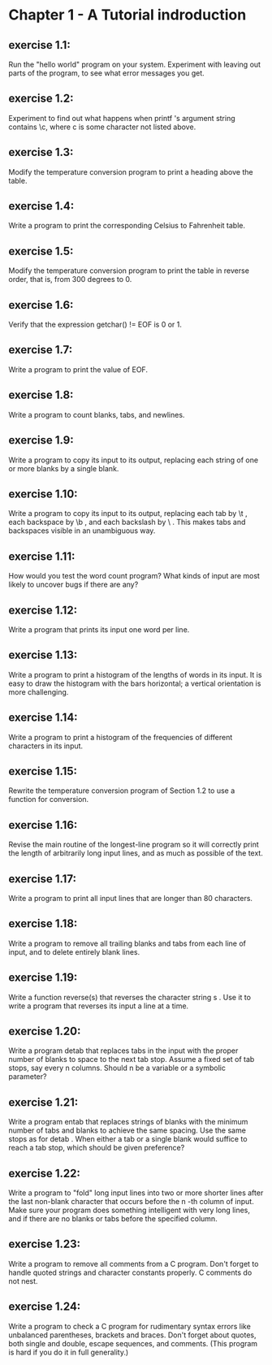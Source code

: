 # Chapter 1 - A Tutorial indroduction
## exercise 1.1:
Run the "hello world" program on your system. Experiment with leaving out parts of the program, to see what error messages you get.
## exercise 1.2:
Experiment to find out what happens when printf 's argument string contains \c,
where c is some character not listed above.
## exercise 1.3:
Modify the temperature conversion program to print a heading above the table.
## exercise 1.4:
Write a program to print the corresponding Celsius to Fahrenheit table.
## exercise 1.5:
Modify the temperature conversion program to print the table in reverse order,
that is, from 300 degrees to 0.
## exercise 1.6:
Verify that the expression getchar() != EOF is 0 or 1.
## exercise 1.7:
Write a program to print the value of EOF.
## exercise 1.8:
Write a program to count blanks, tabs, and newlines.
## exercise 1.9:
Write a program to copy its input to its output, replacing each string of one or more blanks by a single blank.
## exercise 1.10:
Write a program to copy its input to its output, replacing each tab by \t , each backspace by \b , and each backslash by \\ . This makes tabs and backspaces visible in an unambiguous way.
## exercise 1.11:
How would you test the word count program? What kinds of input are most likely to uncover bugs if there are any?
## exercise 1.12:
Write a program that prints its input one word per line.
## exercise 1.13:
Write a program to print a histogram of the lengths of words in its input. It is easy to draw the histogram with the bars horizontal; a vertical orientation is more challenging.
## exercise 1.14:
Write a program to print a histogram of the frequencies of different characters in its input.
## exercise 1.15:
Rewrite the temperature conversion program of Section 1.2 to use a function for conversion.
## exercise 1.16:
Revise the main routine of the longest-line program so it will correctly print the length of arbitrarily long input lines, and as much as possible of the text.
## exercise 1.17:
Write a program to print all input lines that are longer than 80 characters.
## exercise 1.18:
Write a program to remove all trailing blanks and tabs from each line of input, and to delete entirely blank lines.
## exercise 1.19:
Write a function reverse(s) that reverses the character string s . Use it to write a program that reverses its input a line at a time.
## exercise 1.20:
Write a program detab that replaces tabs in the input with the proper number of blanks to space to the next tab stop. Assume a fixed set of tab stops, say every n columns. Should n be a variable or a symbolic parameter?
## exercise 1.21:
Write a program entab that replaces strings of blanks with the minimum number of tabs and blanks to achieve the same spacing. Use the same stops as for detab . When either a tab or a single blank would suffice to reach a tab stop, which should be given preference?
## exercise 1.22:
Write a program to "fold" long input lines into two or more shorter lines after the last non-blank character that occurs before the n -th column of input. Make sure your program does something intelligent with very long lines, and if there are no blanks or tabs before the specified column.
## exercise 1.23:
Write a program to remove all comments from a C program. Don't forget to handle quoted strings and character constants properly. C comments do not nest.
## exercise 1.24:
Write a program to check a C program for rudimentary syntax errors like unbalanced parentheses, brackets and braces. Don't forget about quotes, both single and double, escape sequences, and comments. (This program is hard if you do it in full generality.)
